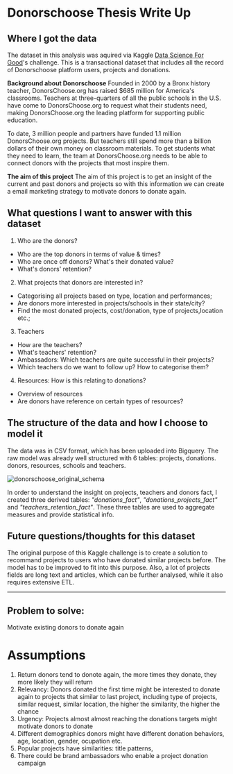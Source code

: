# Donorschoose Thesis Write Up

## **Where I got the data**
The dataset in this analysis was aquired via Kaggle [Data Science For Good](https://www.kaggle.com/donorschoose/io/home)'s challenge. This is a transactional dataset that includes all the record of Donorschoose platform users, projects and donations.

**Background about Donorschoose**
Founded in 2000 by a Bronx history teacher, DonorsChoose.org has raised $685 million for America's classrooms. Teachers at three-quarters of all the public schools in the U.S. have come to DonorsChoose.org to request what their students need, making DonorsChoose.org the leading platform for supporting public education.

To date, 3 million people and partners have funded 1.1 million DonorsChoose.org projects. But teachers still spend more than a billion dollars of their own money on classroom materials. To get students what they need to learn, the team at DonorsChoose.org needs to be able to connect donors with the projects that most inspire them.

**The aim of this project**
The aim of this project is to get an insight of the current and past donors and projects so with this information we can create a email marketing strategy to motivate donors to donate again.

## **What questions I want to answer with this dataset**

1. Who are the donors?
 * Who are the top donors in terms of value & times?
 * Who are once off donors? What's their donated value?
 * What's donors' retention?
2. What projects that donors are interested in?
 * Categorising all projects based on type, location and performances;
 * Are donors more interested in projects/schools in their state/city?
 * Find the most donated projects, cost/donation, type of projects,location etc.;
3. Teachers
  * How are the teachers?
  * What's teachers' retention?
  * Ambassadors: Which teachers are quite successful in their projects?
  * Which teachers do we want to follow up? How to categorise them?
4. Resources: How is this relating to donations?
* Overview of resources
* Are donors have reference on certain types of resources?

## **The structure of the data and how I choose to model it**
The data was in CSV format, which has been uploaded into Bigquery. The raw model was already well structured with 6 tables: projects, donations. donors, resources, schools and teachers.

<img src="https://image.ibb.co/jbATW8/donorschoose_original_schema.png" alt="donorschoose_original_schema" border="0">

In order to understand the insight on projects, teachers and donors fact, I created three derived tables: *"donations_fact"*, *"donations_projects_fact"* and *"teachers_retention_fact"*. These three tables are used to aggregate measures and provide statistical info.




## **Future questions/thoughts for this dataset**
The original purpose of this Kaggle challenge is to create a solution to recommand projects to users who have donated similar projects before. The model has to be improved to fit into this purpose.
Also, a lot of projects fields are long text and articles, which can be further analysed, while it also requires extensive ETL.



_________________________

## Problem to solve:
Motivate existing donors to donate again

# Assumptions
1. Return donors tend to donote again, the more times they donate, they more likely they will return
2. Relevancy: Donors donated the first time might be interested to donate again to projects that similar to last project, including type of projects, similar request, similar location, the higher the similarity, the higher the chance
3. Urgency: Projects almost almost reaching the donations targets might motivate donors to donate
4. Different demographics donors might have different donation behaviors, age, location, gender, ocupation etc.
5. Popular projects have similarities: title patterns,
6. There could be brand ambassadors who enable a project donation campaign

